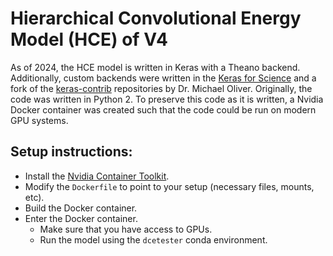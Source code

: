 # Hierarchical Convolutional Energy Model (HCE) of V4


As of 2024, the HCE model is written in Keras with a Theano backend. Additionally, custom backends were written in the [Keras for Science](https://github.com/the-moliver/kfs) and a fork of the [keras-contrib](https://github.com/the-moliver/keras-contrib) repositories by Dr. Michael Oliver. Originally, the code was written in Python 2. To preserve this code as it is written, a Nvidia Docker container was created such that the code could be run on modern GPU systems. 

Setup instructions:
-------------------
- Install the [Nvidia Container Toolkit](https://github.com/NVIDIA/nvidia-container-toolkit).
- Modify the `Dockerfile` to point to your setup (necessary files, mounts, etc).
- Build the Docker container.
- Enter the Docker container.
  - Make sure that you have access to GPUs.
  - Run the model using the `dcetester` conda environment.
